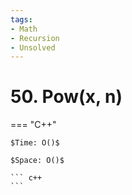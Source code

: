 ```yaml
---
tags:
- Math
- Recursion
- Unsolved
---
```



# 50. Pow(x, n)

=== "C++"

    $Time: O()$

    $Space: O()$

    ``` c++
    ```